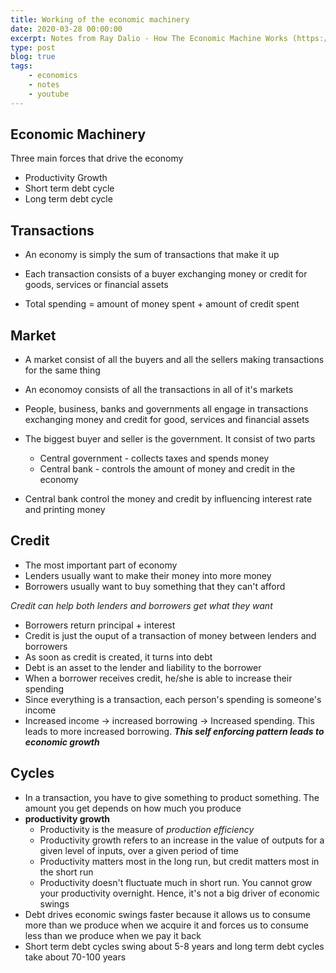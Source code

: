 ```yaml
---
title: Working of the economic machinery
date: 2020-03-28 00:00:00
excerpt: Notes from Ray Dalio - How The Economic Machine Works (https://www.youtube.com/watch?v=PHe0bXAIuk0)
type: post
blog: true
tags:
    - economics
    - notes
    - youtube
---
```


## Economic Machinery

Three main forces that drive the economy

- Productivity Growth
- Short term debt cycle
- Long term debt cycle

## Transactions

- An economy is simply the sum of transactions that make it up
- Each transaction consists of a buyer exchanging money or credit for goods, services or financial assets

- Total spending = amount of money spent + amount of credit spent

## Market

- A market consist of all the buyers and all the sellers making transactions for the same thing
- An economoy consists of all the transactions in all of it's markets
- People, business, banks and governments all engage in transactions exchanging money and credit for good, services and financial assets

- The biggest buyer and seller is the government. It consist of two parts
  - Central government - collects taxes and spends money
  - Central bank - controls the amount of money and credit in the economy
- Central bank control the money and credit by influencing interest rate and printing money

## Credit

- The most important part of economy
- Lenders usually want to make their money into more money
- Borrowers usually want to buy something that they can't afford

_Credit can help both lenders and borrowers get what they want_

- Borrowers return principal + interest
- Credit is just the ouput of a transaction of money between lenders and borrowers
- As soon as credit is created, it turns into debt
- Debt is an asset to the lender and liability to the borrower
- When a borrower receives credit, he/she is able to increase their spending
- Since everything is a transaction, each person's spending is someone's income
- Increased income -> increased borrowing -> Increased spending. This leads to more increased borrowing. **_This self enforcing pattern leads to economic growth_**

## Cycles

- In a transaction, you have to give something to product something. The amount you get depends on how much you produce
- **productivity growth**
  - Productivity is the measure of _production efficiency_
  - Productivity growth refers to an increase in the value of outputs for a given level of inputs, over a given period of time
  - Productivity matters most in the long run, but credit matters most in the short run
  - Productivity doesn't fluctuate much in short run. You cannot grow your productivity overnight. Hence, it's not a big driver of economic swings
- Debt drives economic swings faster because it allows us to consume more than we produce when we acquire it and forces us to consume less than we produce when we pay it back
- Short term debt cycles swing about 5-8 years and long term debt cycles take about 70-100 years
